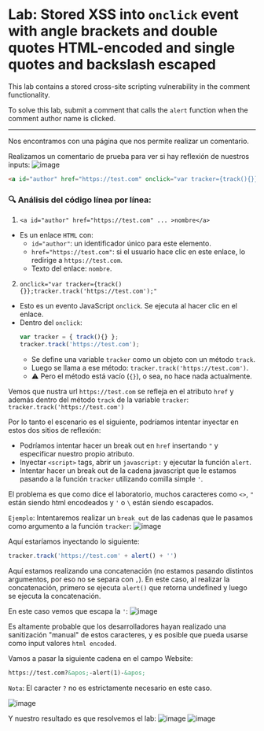 # Lab: Stored XSS into `onclick` event with angle brackets and double quotes HTML-encoded and single quotes and backslash escaped

This lab contains a stored cross-site scripting vulnerability in the comment functionality.

To solve this lab, submit a comment that calls the `alert` function when the comment author name is clicked.

---

Nos encontramos con una página que nos permite realizar un comentario.

Realizamos un comentario de prueba para ver si hay reflexión de nuestros inputs:
![image](https://github.com/user-attachments/assets/485924f2-fdc1-4479-a4fa-3cfe75af9c71)

```html
<a id="author" href="https://test.com" onclick="var tracker={track(){}};tracker.track('https://test.com');">nombre</a>
```

### 🔍 Análisis del código línea por línea:
1. `<a id="author" href="https://test.com" ... >nombre</a>`
- Es un enlace `HTML` con:
  - `id="author"`: un identificador único para este elemento.
  - `href="https://test.com"`: si el usuario hace clic en este enlace, lo redirige a `https://test.com`.
  - Texto del enlace: `nombre`.
2. `onclick="var tracker={track(){}};tracker.track('https://test.com');"`
- Esto es un evento JavaScript `onclick`. Se ejecuta al hacer clic en el enlace.
- Dentro del `onclick`:
  ```js
  var tracker = { track(){} };
  tracker.track('https://test.com');
  ```
  - Se define una variable `tracker` como un objeto con un método `track`.
  - Luego se llama a ese método: `tracker.track('https://test.com')`.
  - ⚠️ Pero el método está vacío (`{}`), o sea, no hace nada actualmente.

Vemos que nustra url `https://test.com` se refleja en el atributo `href` y además dentro del método `track` de la variable `tracker`: `tracker.track('https://test.com')`

Por lo tanto el escenario es el siguiente, podríamos intentar inyectar en estos dos sitios de reflexión:
- Podríamos intentar hacer un break out en `href` insertando `"` y especificar nuestro propio atributo.
- Inyectar `<script>` tags, abrir un `javascript:` y ejecutar la función `alert`.
- Intentar hacer un break out de la cadena javascript que le estamos pasando a la función `tracker` utilizando comilla simple `'`.

El problema es que como dice el laboratorio, muchos caracteres como `<>`, `"` están siendo html encodeados y `'` o `\` están siendo escapados.

`Ejemplo`:
Intentaremos realizar un `break out` de las cadenas que le pasamos como argumento a la función `tracker`:
![image](https://github.com/user-attachments/assets/644fdf23-2076-4305-bb72-de96c25742ab)

Aquí estaríamos inyectando lo siguiente:
```js
tracker.track('https://test.com' + alert() + '')
```

Aquí estamos realizando una concatenación (no estamos pasando distintos argumentos, por eso no se separa con `,`).
En este caso, al realizar la concatenación, primero se ejecuta `alert()` que retorna undefined y luego se ejecuta la concatenación.

En este caso vemos que escapa la `'`:
![image](https://github.com/user-attachments/assets/f8bbc98f-3b18-45da-97be-8363b8674526)


Es altamente probable que los desarrolladores hayan realizado una sanitización "manual" de estos caracteres, y es posible que pueda usarse como input valores `html encoded`.

Vamos a pasar la siguiente cadena en el campo Website:
```html
https://test.com?&apos;-alert(1)-&apos;
```
`Nota`: El caracter `?` no es estrictamente necesario en este caso.

![image](https://github.com/user-attachments/assets/37326e4a-19e1-4d19-9947-7841aad816ef)

Y nuestro resultado es que resolvemos el lab:
![image](https://github.com/user-attachments/assets/e6ba51bc-660b-4487-8541-c73139ac438e)
![image](https://github.com/user-attachments/assets/3c0f2584-056d-442c-9fed-0181ab669f5d)







  



